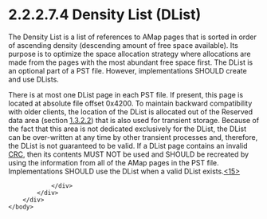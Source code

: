 <html dir="LTR" xmlns:mshelp="http://msdn.microsoft.com/mshelp" xmlns:ddue="http://ddue.schemas.microsoft.com/authoring/2003/5" xmlns:xlink="http://www.w3.org/1999/xlink" xmlns:tool="http://www.microsoft.com/tooltip">
    <head>
        <meta http-equiv="Content-Type" content="text/html; CHARSET=utf-8"></meta>
        <meta name="save" content="history"></meta>
        <title>2.2.2.7.4 Density List (DList)</title>
        <xml>
            <mshelp:toctitle title="2.2.2.7.4 Density List (DList)"></mshelp:toctitle>
            <mshelp:rltitle title="[MS-PST]: Density List (DList)"></mshelp:rltitle>
            <mshelp:keyword index="A" term="41210435-5580-417f-bfa3-dbba7083b82e"></mshelp:keyword>
            <mshelp:attr name="DCSext.ContentType" value="open specification"></mshelp:attr>
            <mshelp:attr name="AssetID" value="41210435-5580-417f-bfa3-dbba7083b82e"></mshelp:attr>
            <mshelp:attr name="TopicType" value="kbRef"></mshelp:attr>
            <mshelp:attr name="DCSext.Title" value="[MS-PST]: Density List (DList)" />
        </xml>
    </head>
    <body>
        <div id="header">
            <h1 class="heading">2.2.2.7.4 Density List (DList)</h1>
        </div>
        <div id="mainSection">
            <div id="mainBody">
                <div id="allHistory" class="saveHistory"></div>
                <div id="sectionSection0" class="section" name="collapseableSection">
                    

<p>The Density List is a list of references to AMap pages that
is sorted in order of ascending density (descending amount of free space
available). Its purpose is to optimize the space allocation strategy where
allocations are made from the pages with the most abundant free space first.
The DList is an optional part of a PST file. However, implementations SHOULD
create and use DLists.</p>

<p>There is at most one DList page in each PST file. If
present, this page is located at absolute file offset 0x4200. To maintain
backward compatibility with older clients, the location of the DList is
allocated out of the Reserved data area (section <a href="962338e1-dd46-458c-8ea8-a705ebb0d70f.htm">1.3.2.2</a>) that is also used
for transient storage. Because of the fact that this area is not dedicated
exclusively for the DList, the DList can be over-written at any time by other
transient processes and, therefore, the DList is not guaranteed to be valid. If
a DList page contains an invalid <a href="08220cc9-69b1-4072-a2e7-2a0ff201d505.htm#gt_9cb45a36-92bb-4c14-b2fd-2ad7e2979bfd">CRC</a>, then its contents MUST
NOT be used and SHOULD be recreated by using the information from all of the
AMap pages in the PST file. Implementations SHOULD use the DList when a valid
DList exists.<a id="Appendix_A_Target_15"></a><a href="f040f8b2-f023-4ed9-94fd-de487da83ed5.htm#Appendix_A_15" aria-label="Product behavior note 15">&lt;15&gt;</a></p>


                </div>
            </div>
        </div>
    </body>
</html>